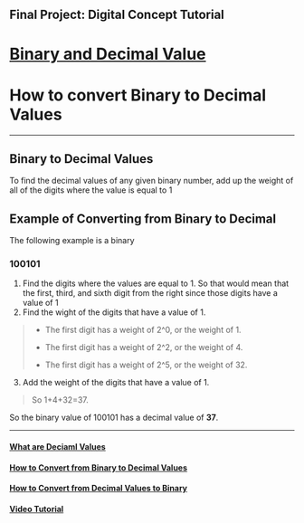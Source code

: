 
## Final Project: Digital Concept Tutorial

# [Binary and Decimal Value](README.md)

# How to convert Binary to Decimal Values
---

## Binary to Decimal Values
 
To find the decimal values of any given binary number, add up the weight of all of the digits where the value is equal to 1

## Example of Converting from Binary to Decimal

The following example is a binary

### 100101

1. Find the digits where the values are equal to 1. So that would mean that the first, third, and sixth digit from the right since those digits have a value of 1
2. Find the wight of the digits that have a value of 1.

> * The first digit has a weight of 2^0, or the weight of 1.
>
> * The first digit has a weight of 2^2, or the weight of 4.
>
> * The first digit has a weight of 2^5, or the weight of 32.

3. Add the weight of the digits that have a value of 1.

> So 1+4+32=37.

So the binary value of 100101 has a decimal value of **37**.

---

#### [What are Deciaml Values](Decimal.md)

#### [How to Convert from Binary to Decimal Values](B2D.md)

#### [How to Convert from Decimal Values to Binary](D2B.md)

#### [Video Tutorial](https://youtu.be/b47QnQoFk50)

